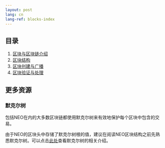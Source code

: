 ```yaml
---
layout: post
lang: cn
lang-ref: blocks-index
---
```


## 目录

1. [区块与区块链介绍](1-区块与区块链介绍.md)
2. [区块结构](2-区块结构.md)
3. [区块创建与广播](3-区块创建与广播.md)
4. [区块验证与处理](4-区块验证与处理.md)

## 更多资源
### 默克尔树

包括NEO在内的大多数区块链都使用默克尔树来有效地保护每个区块中包含的交易。

由于NEO的区块头中存储了默克尔树根的值，建议在阅读NEO区块结构之前先熟悉默克尔树。可以点击[此处](默克尔树.md)查看默克尔树的相关介绍。
